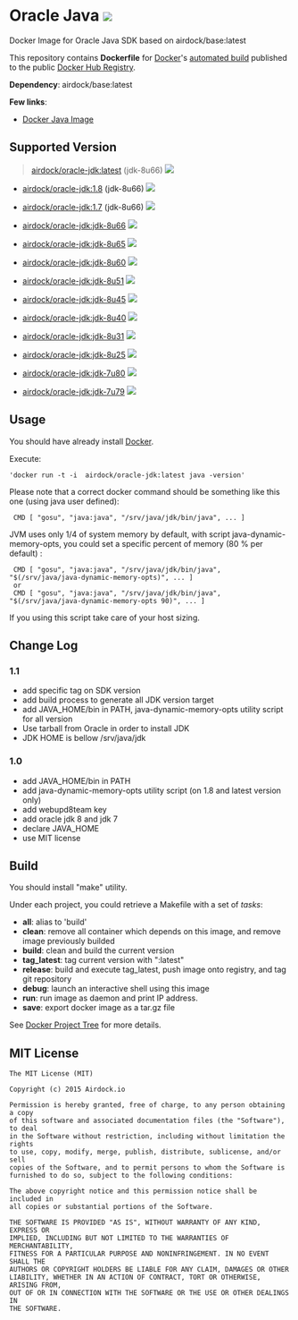 # Oracle Java [![](https://badge.imagelayers.io/airdock/oracle-jdk:latest.svg)](https://imagelayers.io/?images=airdock/oracle-jdk:latest 'Get your own badge on imagelayers.io')


Docker Image for Oracle Java SDK based on airdock/base:latest

This repository contains **Dockerfile** for [Docker](https://www.docker.com/)'s [automated build](https://registry.hub.docker.com/u/airdock/) published to the public [Docker Hub Registry](https://registry.hub.docker.com/).

**Dependency**: airdock/base:latest

**Few links**:

 - [Docker Java Image](https://github.com/dockerfile/java)

## Supported Version

 > [airdock/oracle-jdk:latest](https://github.com/airdock-io/docker-oracle-jdk/tree/master/) (jdk-8u66) [![](https://badge.imagelayers.io/airdock/oracle-jdk:latest.svg)](https://imagelayers.io/?images=airdock/oracle-jdk:latest 'Get your own badge on imagelayers.io')

 - [airdock/oracle-jdk:1.8](https://github.com/airdock-io/docker-oracle-jdk/tree/master/jdk-1.8) (jdk-8u66) [![](https://badge.imagelayers.io/airdock/oracle-jdk:1.8.svg)](https://imagelayers.io/?images=airdock/oracle-jdk:1.8 'Get your own badge on imagelayers.io')

 - [airdock/oracle-jdk:1.7](https://github.com/airdock-io/docker-oracle-jdk/tree/master/jdk-1.7) (jdk-8u66) [![](https://badge.imagelayers.io/airdock/oracle-jdk:1.7.svg)](https://imagelayers.io/?images=airdock/oracle-jdk:1.7 'Get your own badge on imagelayers.io')


 - [airdock/oracle-jdk:jdk-8u66](https://github.com/airdock-io/docker-oracle-jdk/tree/master/jdk-8u66) [![](https://badge.imagelayers.io/airdock/oracle-jdk:jdk-8u66.svg)](https://imagelayers.io/?images=airdock/oracle-jdk:jdk-8u66 'Get your own badge on imagelayers.io')
 - [airdock/oracle-jdk:jdk-8u65](https://github.com/airdock-io/docker-oracle-jdk/tree/master/jdk-8u65) [![](https://badge.imagelayers.io/airdock/oracle-jdk:jdk-8u65.svg)](https://imagelayers.io/?images=airdock/oracle-jdk:jdk-8u65 'Get your own badge on imagelayers.io')
 - [airdock/oracle-jdk:jdk-8u60](https://github.com/airdock-io/docker-oracle-jdk/tree/master/jdk-8u60) [![](https://badge.imagelayers.io/airdock/oracle-jdk:jdk-8u60.svg)](https://imagelayers.io/?images=airdock/oracle-jdk:jdk-8u60 'Get your own badge on imagelayers.io')
 - [airdock/oracle-jdk:jdk-8u51](https://github.com/airdock-io/docker-oracle-jdk/tree/master/jdk-8u51) [![](https://badge.imagelayers.io/airdock/oracle-jdk:jdk-8u51.svg)](https://imagelayers.io/?images=airdock/oracle-jdk:jdk-8u51 'Get your own badge on imagelayers.io')
 - [airdock/oracle-jdk:jdk-8u45](https://github.com/airdock-io/docker-oracle-jdk/tree/master/jdk-8u45) [![](https://badge.imagelayers.io/airdock/oracle-jdk:jdk-8u45.svg)](https://imagelayers.io/?images=airdock/oracle-jdk:jdk-8u45 'Get your own badge on imagelayers.io')
 - [airdock/oracle-jdk:jdk-8u40](https://github.com/airdock-io/docker-oracle-jdk/tree/master/jdk-8u40) [![](https://badge.imagelayers.io/airdock/oracle-jdk:jdk-8u40.svg)](https://imagelayers.io/?images=airdock/oracle-jdk:jdk-8u40 'Get your own badge on imagelayers.io')
 - [airdock/oracle-jdk:jdk-8u31](https://github.com/airdock-io/docker-oracle-jdk/tree/master/jdk-8u31) [![](https://badge.imagelayers.io/airdock/oracle-jdk:jdk-8u31.svg)](https://imagelayers.io/?images=airdock/oracle-jdk:jdk-8u31 'Get your own badge on imagelayers.io')
 - [airdock/oracle-jdk:jdk-8u25](https://github.com/airdock-io/docker-oracle-jdk/tree/master/jdk-8u25) [![](https://badge.imagelayers.io/airdock/oracle-jdk:jdk-8u25.svg)](https://imagelayers.io/?images=airdock/oracle-jdk:jdk-8u25 'Get your own badge on imagelayers.io')
 - [airdock/oracle-jdk:jdk-7u80](https://github.com/airdock-io/docker-oracle-jdk/tree/master/jdk-7u80) [![](https://badge.imagelayers.io/airdock/oracle-jdk:jdk-7u80.svg)](https://imagelayers.io/?images=airdock/oracle-jdk:jdk-7u80 'Get your own badge on imagelayers.io')
 - [airdock/oracle-jdk:jdk-7u79](https://github.com/airdock-io/docker-oracle-jdk/tree/master/jdk-7u79) [![](https://badge.imagelayers.io/airdock/oracle-jdk:jdk-7u79.svg)](https://imagelayers.io/?images=airdock/oracle-jdk:jdk-7u79 'Get your own badge on imagelayers.io')



## Usage

You should have already install [Docker](https://www.docker.com/).

Execute:

	'docker run -t -i  airdock/oracle-jdk:latest java -version'

Please note that a correct docker command should be something like this one (using java user defined):

```
 CMD [ "gosu", "java:java", "/srv/java/jdk/bin/java", ... ]
```

JVM uses only 1/4 of system memory by default, with script java-dynamic-memory-opts, 
you could set a specific percent of memory (80 % per default) :

```
 CMD [ "gosu", "java:java", "/srv/java/jdk/bin/java", "$(/srv/java/java-dynamic-memory-opts)", ... ]
 or
 CMD [ "gosu", "java:java", "/srv/java/jdk/bin/java", "$(/srv/java/java-dynamic-memory-opts 90)", ... ]
```
If you using this script take care of your host sizing.


## Change Log

### 1.1

- add specific tag on SDK version
- add build process to generate all JDK version target 
- add JAVA_HOME/bin in PATH, java-dynamic-memory-opts utility script for all version
- Use tarball from Oracle in order to install JDK
- JDK HOME is bellow /srv/java/jdk

### 1.0

- add JAVA_HOME/bin in PATH
- add java-dynamic-memory-opts utility script (on 1.8 and latest version only)
- add webupd8team key
- add oracle jdk 8 and jdk 7
- declare JAVA_HOME
- use MIT license


## Build

You should install "make" utility.

Under each project, you could retrieve a Makefile with a set of *tasks*:

- **all**: alias to 'build'
- **clean**: remove all container which depends on this image, and remove image previously builded
- **build**: clean and build the current version
- **tag_latest**: tag current version with ":latest"
- **release**: build and execute tag_latest, push image onto registry, and tag git repository
- **debug**: launch an interactive shell using this image
- **run**: run image as daemon and print IP address.
- **save**: export docker image as a tar.gz file

See [Docker Project Tree](https://github.com/airdock-io/docker-base/wiki/Docker-Project-Tree) for more details.


## MIT License

```
The MIT License (MIT)

Copyright (c) 2015 Airdock.io

Permission is hereby granted, free of charge, to any person obtaining a copy
of this software and associated documentation files (the "Software"), to deal
in the Software without restriction, including without limitation the rights
to use, copy, modify, merge, publish, distribute, sublicense, and/or sell
copies of the Software, and to permit persons to whom the Software is
furnished to do so, subject to the following conditions:

The above copyright notice and this permission notice shall be included in
all copies or substantial portions of the Software.

THE SOFTWARE IS PROVIDED "AS IS", WITHOUT WARRANTY OF ANY KIND, EXPRESS OR
IMPLIED, INCLUDING BUT NOT LIMITED TO THE WARRANTIES OF MERCHANTABILITY,
FITNESS FOR A PARTICULAR PURPOSE AND NONINFRINGEMENT. IN NO EVENT SHALL THE
AUTHORS OR COPYRIGHT HOLDERS BE LIABLE FOR ANY CLAIM, DAMAGES OR OTHER
LIABILITY, WHETHER IN AN ACTION OF CONTRACT, TORT OR OTHERWISE, ARISING FROM,
OUT OF OR IN CONNECTION WITH THE SOFTWARE OR THE USE OR OTHER DEALINGS IN
THE SOFTWARE.
 ```
